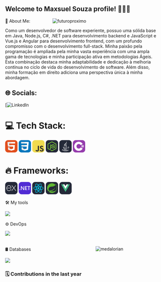 <h2>Welcome to Maxsuel Souza profile! 👨🏽‍💻 </h2>
<img src="https://media.giphy.com/media/EJOdcxm52IWNq/giphy.gif"  width="350" align="right" alt="futuroproximo"  

# 💫 About Me:
Como um desenvolvedor de software experiente, possuo uma sólida base em Java, Node.js, C#, .NET para desenvolvimento backend 
e JavaScript e Vue.js e Angular para desenvolvimento frontend, com um profundo compromisso com o desenvolvimento full-stack.
Minha paixão pela programação é ampliada pela minha vasta experiência com uma ampla gama de tecnologias e minha participação ativa em metodologias Ágeis.
Esta combinação destaca minha adaptabilidade e dedicação à melhoria contínua no ciclo de vida do desenvolvimento de software.
Além disso, minha formação em direito adiciona uma perspectiva única à minha abordagem.

## 🌐 Socials:
[![LinkedIn](https://www.linkedin.com/in/maxsuel-souza-395441266/) 

# 💻 Tech Stack:
  <img width="40" display="block" height="40" src="https://github.com/tandpfun/skill-icons/blob/main/icons/HTML.svg">  <img width="40" height="40" src="https://github.com/tandpfun/skill-icons/blob/main/icons/CSS.svg">  <img width="40" height="40" src="https://github.com/tandpfun/skill-icons/blob/main/icons/JavaScript.svg">  <img width="40" height="40" src="https://github.com/tandpfun/skill-icons/blob/main/icons/NodeJS-Dark.svg">  <img width="40" height="40" src="https://github.com/tandpfun/skill-icons/blob/main/icons/Java-Dark.svg">  <img width="40" height="40" src="https://github.com/tandpfun/skill-icons/blob/main/icons/CS.svg">  
  
# 🔥 Frameworks:
 <img width="40" display="block" height="40" src="https://github.com/tandpfun/skill-icons/blob/main/icons/ExpressJS-Dark.svg">  <img width="40" height="40" src="https://github.com/tandpfun/skill-icons/blob/main/icons/DotNet.svg">  <img width="40" height="40" src="https://github.com/tandpfun/skill-icons/blob/main/icons/React-Dark.svg"> <img width="40" height="40" src="https://github.com/tandpfun/skill-icons/blob/main/icons/Spring-Dark.svg">  <img width="40" height="40" src="https://github.com/tandpfun/skill-icons/blob/main/icons/VueJS-Dark.svg">  

🛠 My tools
    
<p>
  <a>
    <img src="https://skillicons.dev/icons?i=vscode,idea,git,bash,powershell" />
  </a>
</p>

⚙  DevOps

<p>
  <a>
    <img src="https://skillicons.dev/icons?i=docker,heroku" />
  </a>
</p>
 
</br>
<img src="https://i.pinimg.com/originals/bc/ef/9e/bcef9e69e0c689ee189d76842d476bc9.gif" width="210" align="right" alt="medalorian">
<!--   databases   -->
🛢 Databases
 
<p>
  <a>
    <img src="https://skillicons.dev/icons?i=mysql,postgres,mongo,dynamodb" />
  </a>
</p>


  
<!--   🐍snake   -->
<h3> 🗓️ Contributions in the last year </h3>


 
#

